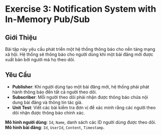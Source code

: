 ﻿# Exercise 3: Notification System with In-Memory Pub/Sub

## Giới Thiệu

Bài tập này yêu cầu phát triển một hệ thống thông báo cho nền tảng mạng xã hội. Hệ thống sẽ thông báo cho người dùng khi một bài đăng mới được xuất bản bởi người mà họ theo dõi. 

## Yêu Cầu

- **Publisher**: Khi người dùng tạo một bài đăng mới, hệ thống phải phát hành thông báo đến tất cả người theo dõi.
- **Subscriber**: Mỗi người theo dõi phải nhận được thông báo chứa nội dung bài đăng và thông tin tác giả.
- **Unit Test**: Viết các bài kiểm tra đơn vị để xác minh rằng các người theo dõi nhận được thông báo chính xác.

**Mô hình người dùng**: `Id`, `Name`, danh sách các ID người dùng được theo dõi.  
**Mô hình bài đăng**: `Id`, `UserId`, `Content`, `Timestamp`.
